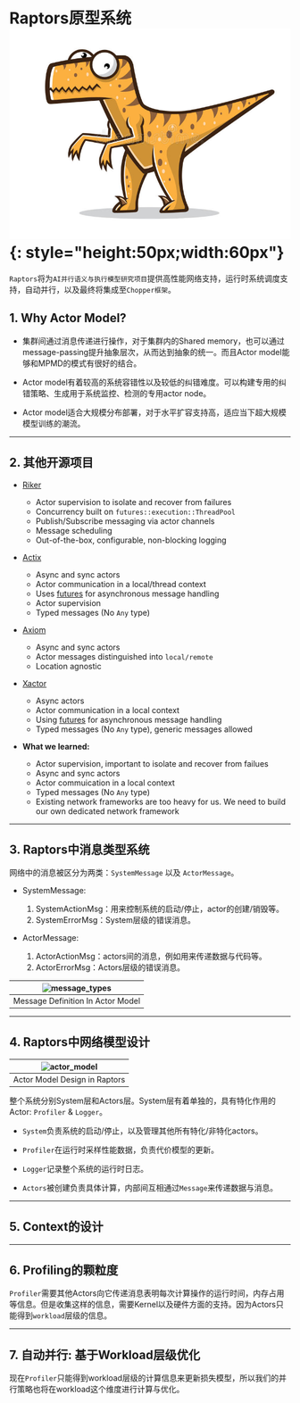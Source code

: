 # Raptors原型系统  ![raptors icon](/img/rapicon.jpg "Raptors Icon" ){: style="height:50px;width:60px"}

`Raptors`将为`AI并行语义与执行模型研究项目`提供高性能网络支持，运行时系统调度支持，自动并行，以及最终将集成至`Chopper框架`。

## 1. Why Actor Model?   

* 集群间通过消息传递进行操作，对于集群内的Shared memory，也可以通过message-passing提升抽象层次，从而达到抽象的统一。而且Actor model能够和MPMD的模式有很好的结合。  

* Actor model有着较高的系统容错性以及较低的纠错难度。可以构建专用的纠错策略、生成用于系统监控、检测的专用actor node。

* Actor model适合大规模分布部署，对于水平扩容支持高，适应当下超大规模模型训练的潮流。

---

## 2. 其他开源项目
* [Riker](https://github.com/riker-rs/riker)
    * Actor supervision to isolate and recover from failures
    * Concurrency built on ```futures::execution::ThreadPool```
    * Publish/Subscribe messaging via actor channels
    * Message scheduling
    * Out-of-the-box, configurable, non-blocking logging

* [Actix](https://github.com/actix/actix)
    * Async and sync actors
    * Actor communication in a local/thread context
    * Uses [futures](https://crates.io/crates/futures) for asynchronous message handling
    * Actor supervision
    * Typed messages (No ```Any``` type)

* [Axiom](https://github.com/rsimmonsjr/axiom)
    * Async and sync actors
    * Actor messages distinguished into ```local/remote```
    * Location agnostic

* [Xactor](https://github.com/sunli829/xactor)
    * Async actors
    * Actor communication in a local context
    * Using [futures](https://crates.io/crates/futures) for asynchronous message handling
    * Typed messages (No ```Any``` type), generic messages allowed

* **What we learned:**
    * Actor supervision, important to isolate and recover from failues
    * Async and sync actors
    * Actor commuication in a local context
    * Typed messages (No ```Any``` type)
    * Existing network frameworks are too heavy for us. We need to build our own dedicated network framework
---

## 3. Raptors中消息类型系统

网络中的消息被区分为两类：`SystemMessage` 以及 `ActorMessage`。

* SystemMessage: 
    1. SystemActionMsg：用来控制系统的启动/停止，actor的创建/销毁等。
    2. SystemErrorMsg：System层级的错误消息。

* ActorMessage: 
    1. ActorActionMsg：actors间的消息，例如用来传递数据与代码等。
    2. ActorErrorMsg：Actors层级的错误消息。

| ![message_types](/img/messages.png "AMessage Types") |   
|:--:|  
| Message Definition In Actor Model | 
---
## 4. Raptors中网络模型设计  

| ![actor_model](/img/actor_model.png "Actor Model Design") |   
|:--:|  
| Actor Model Design in Raptors |  

整个系统分别System层和Actors层。System层有着单独的，具有特化作用的Actor: ```Profiler``` & ```Logger```。  

* `System`负责系统的启动/停止，以及管理其他所有特化/非特化actors。

* `Profiler`在运行时采样性能数据，负责代价模型的更新。

* `Logger`记录整个系统的运行时日志。

* `Actors`被创建负责具体计算，内部间互相通过`Message`来传递数据与消息。

---

## 5. Context的设计

---

## 6. Profiling的颗粒度

```Profiler```需要其他Actors向它传递消息表明每次计算操作的运行时间，内存占用等信息。但是收集这样的信息，需要Kernel以及硬件方面的支持。因为Actors只能得到```workload```层级的信息。

---

## 7. 自动并行: 基于Workload层级优化

现在```Profiler```只能得到workload层级的计算信息来更新损失模型，所以我们的并行策略也将在workload这个维度进行计算与优化。
